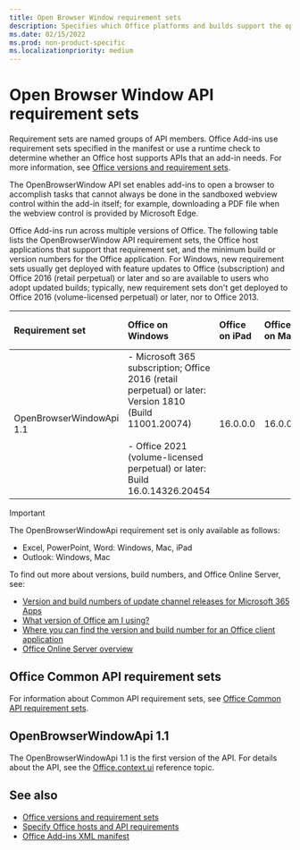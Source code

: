 ```yaml
---
title: Open Browser Window requirement sets
description: Specifies which Office platforms and builds support the openBrowserWindow API.
ms.date: 02/15/2022
ms.prod: non-product-specific
ms.localizationpriority: medium
---
```


# Open Browser Window API requirement sets

Requirement sets are named groups of API members. Office Add-ins use requirement sets specified in the manifest or use a runtime check to determine whether an Office host supports APIs that an add-in needs. For more information, see [Office versions and requirement sets](/office/dev/add-ins/develop/office-versions-and-requirement-sets).

The OpenBrowserWindow API set enables add-ins to open a browser to accomplish tasks that cannot always be done in the sandboxed webview control within the add-in itself; for example, downloading a PDF file when the webview control is provided by Microsoft Edge.

Office Add-ins run across multiple versions of Office. The following table lists the OpenBrowserWindow API requirement sets, the Office host applications that support that requirement set, and the minimum build or version numbers for the Office application. For Windows, new requirement sets usually get deployed with feature updates to Office (subscription) and Office 2016 (retail perpetual) or later and so are available to users who adopt updated builds; typically, new requirement sets don't get deployed to Office 2016 (volume-licensed perpetual) or later, nor to Office 2013.

| Requirement set | Office on Windows | Office on iPad | Office on Mac | Office on the web | Office Online Server |
|:-----|:-----|:-----|:-----|:-----|:-----|
| OpenBrowserWindowApi 1.1  | - Microsoft 365 subscription; Office 2016 (retail perpetual) or later: Version 1810 (Build 11001.20074)<br><br>- Office 2021 (volume-licensed perpetual) or later: Build 16.0.14326.20454 | 16.0.0.0 | 16.0.0.0 | Not supported | Not supported |

> [!IMPORTANT]
> The OpenBrowserWindowApi requirement set is only available as follows:
>
> - Excel, PowerPoint, Word: Windows, Mac, iPad
> - Outlook: Windows, Mac

To find out more about versions, build numbers, and Office Online Server, see:

- [Version and build numbers of update channel releases for Microsoft 365 Apps](/officeupdates/update-history-microsoft365-apps-by-date)
- [What version of Office am I using?](https://support.microsoft.com/office/932788b8-a3ce-44bf-bb09-e334518b8b19)
- [Where you can find the version and build number for an Office client application](/officeupdates/update-history-microsoft365-apps-by-date)
- [Office Online Server overview](/officeonlineserver/office-online-server-overview)

## Office Common API requirement sets

For information about Common API requirement sets, see [Office Common API requirement sets](office-add-in-requirement-sets.md).

## OpenBrowserWindowApi 1.1

The OpenBrowserWindowApi 1.1 is the first version of the API. For details about the API, see the [Office.context.ui](/javascript/api/office/office.context#office-office-context-ui-member) reference topic.

## See also

- [Office versions and requirement sets](/office/dev/add-ins/develop/office-versions-and-requirement-sets)
- [Specify Office hosts and API requirements](/office/dev/add-ins/develop/specify-office-hosts-and-api-requirements)
- [Office Add-ins XML manifest](/office/dev/add-ins/develop/add-in-manifests)
